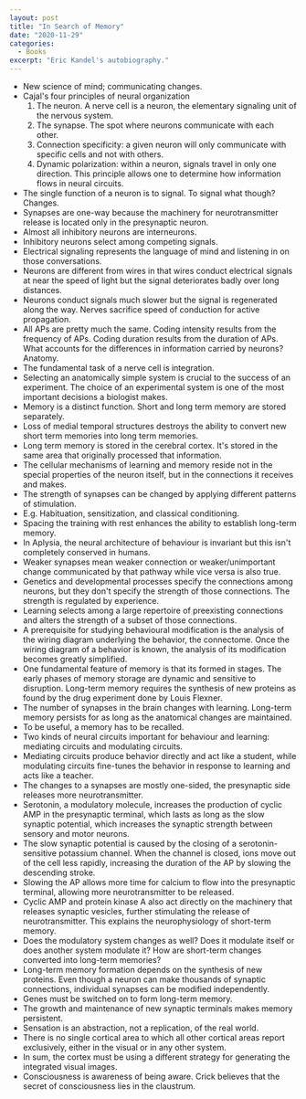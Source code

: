```yaml
---
layout: post
title: "In Search of Memory"
date: "2020-11-29"
categories:
  - Books
excerpt: "Eric Kandel's autobiography."
---
```


- New science of mind; communicating changes.
- Cajal's four principles of neural organization
    1. The neuron. A nerve cell is a neuron, the elementary signaling unit of the nervous system.
    2. The synapse. The spot where neurons communicate with each other.
    3. Connection specificity: a given neuron will only communicate with specific cells and not with others.
    4. Dynamic polarization: within a neuron, signals travel in only one direction. This principle allows one to determine how information flows in neural circuits.
- The single function of a neuron is to signal. To signal what though? Changes.
- Synapses are one-way because the machinery for neurotransmitter release is located only in the presynaptic neuron.
- Almost all inhibitory neurons are interneurons.
- Inhibitory neurons select among competing signals.
- Electrical signaling represents the language of mind and listening in on those conversations.
- Neurons are different from wires in that wires conduct electrical signals at near the speed of light but the signal deteriorates badly over long distances.
- Neurons conduct signals much slower but the signal is regenerated along the way. Nerves sacrifice speed of conduction for active propagation.
- All APs are pretty much the same. Coding intensity results from the frequency of APs. Coding duration results from the duration of APs. What accounts for the differences in information carried by neurons? Anatomy.
- The fundamental task of a nerve cell is integration.
- Selecting an anatomically simple system is crucial to the success of an experiment. The choice of an experimental system is one of the most important decisions a biologist makes.
- Memory is a distinct function. Short and long term memory are stored separately.
- Loss of medial temporal structures destroys the ability to convert new short term memories into long term memories.
- Long term memory is stored in the cerebral cortex. It's stored in the same area that originally processed that information.
- The cellular mechanisms of learning and memory reside not in the special properties of the neuron itself, but in the connections it receives and makes.
- The strength of synapses can be changed by applying different patterns of stimulation.
- E.g. Habituation, sensitization, and classical conditioning.
- Spacing the training with rest enhances the ability to establish long-term memory.
- In Aplysia, the neural architecture of behaviour is invariant but this isn't completely conserved in humans.
- Weaker synapses mean weaker connection or weaker/unimportant change communicated by that pathway while vice versa is also true.
- Genetics and developmental processes specify the connections among neurons, but they don't specify the strength of those connections. The strength is regulated by experience.
- Learning selects among a large repertoire of preexisting connections and alters the strength of a subset of those connections.
- A prerequisite for studying behavioural modification is the analysis of the wiring diagram underlying the behavior, the connectome. Once the wiring diagram of a behavior is known, the analysis of its modification becomes greatly simplified.
- One fundamental feature of memory is that its formed in stages. The early phases of memory storage are dynamic and sensitive to disruption. Long-term memory requires the synthesis of new proteins as found by the drug experiment done by Louis Flexner.
- The number of synapses in the brain changes with learning. Long-term memory persists for as long as the anatomical changes are maintained.
- To be useful, a memory has to be recalled.
- Two kinds of neural circuits important for behaviour and learning: mediating circuits and modulating circuits.
- Mediating circuits produce behavior directly and act like a student, while modulating circuits fine-tunes the behavior in response to learning and acts like a teacher.
- The changes to a synapses are mostly one-sided, the presynaptic side releases more neurotransmitter.
- Serotonin, a modulatory molecule, increases the production of cyclic AMP in the presynaptic terminal, which lasts as long as the slow synaptic potential, which increases the synaptic strength between sensory and motor neurons.
- The slow synaptic potential is caused by the closing of a serotonin-sensitive potassium channel. When the channel is closed, ions move out of the cell less rapidly, increasing the duration of the AP by slowing the descending stroke.
- Slowing the AP allows more time for calcium to flow into the presynaptic terminal, allowing more neurotransmitter to be released.
- Cyclic AMP and protein kinase A also act directly on the machinery that releases synaptic vesicles, further stimulating the release of neurotransmitter. This explains the neurophysiology of short-term memory.
- Does the modulatory system changes as well? Does it modulate itself or does another system modulate it? How are short-term changes converted into long-term memories?
- Long-term memory formation depends on the synthesis of new proteins. Even though a neuron can make thousands of synaptic connections, individual synapses can be modified independently.
- Genes must be switched on to form long-term memory.
- The growth and maintenance of new synaptic terminals makes memory persistent.
- Sensation is an abstraction, not a replication, of the real world.
- There is no single cortical area to which all other cortical areas report exclusively, either in the visual or in any other system.
- In sum, the cortex must be using a different strategy for generating the integrated visual images.
- Consciousness is awareness of being aware. Crick believes that the secret of consciousness lies in the claustrum.
